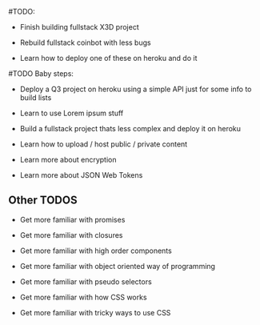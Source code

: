 #TODO:

* Finish building fullstack X3D project

* Rebuild fullstack coinbot with less bugs

* Learn how to deploy one of these on heroku and do it

#TODO Baby steps:

* Deploy a Q3 project on heroku using a simple API just for some info to build lists

* Learn to use Lorem ipsum stuff

* Build a fullstack project thats less complex and deploy it on heroku

* Learn how to upload / host public / private content

* Learn more about encryption

* Learn more about JSON Web Tokens

## Other TODOS

* Get more familiar with promises

* Get more familiar with closures

* Get more familiar with high order components

* Get more familiar with object oriented way of programming

* Get more familiar with pseudo selectors

* Get more familiar with how CSS works

* Get more familiar with tricky ways to use CSS
